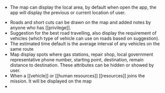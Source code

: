 - The map can display the local area, by default when open the app, the app will display the previous or current location of user.
* Roads and short cuts can be drawn on the map and added notes by anyone who has [[privilege]].
* Suggestion for the best road travelling, also display the requirement of vehicles (which type of vehicle can use on roads based on suggestion).
* The estimated time default is the average interval of any vehicles on the same route
* Map display spots where gas stations, repair shop, local government representative phone number, starting point, destination, remain distance to destination. These attributes can be hidden or showed by user.
* When a [[vehicle]] or [[human resources]] [[resources]] joins the mission. It will be displayed on the map
* 